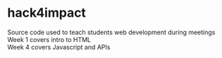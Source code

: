 # hack4impact
Source code used to teach students web development during meetings <br />
Week 1 covers intro to HTML  <br />
Week 4 covers Javascript and APIs <br />
